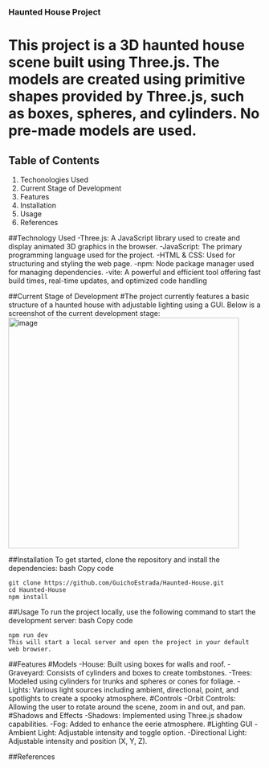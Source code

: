 ### Haunted House Project

# This project is a 3D haunted house scene built using Three.js. The models are created using primitive shapes provided by Three.js, such as boxes, spheres, and cylinders. No pre-made models are used.

## Table of Contents
1. Techonologies Used
2. Current Stage of Development
3. Features
4. Installation
5. Usage
6. References

##Technology Used
-Three.js: A JavaScript library used to create and display animated 3D graphics in the browser.
-JavaScript: The primary programming language used for the project.
-HTML & CSS: Used for structuring and styling the web page.
-npm: Node package manager used for managing dependencies.
-vite: A powerful and efficient tool offering fast build times, real-time updates, and optimized code handling

##Current Stage of Development
#The project currently features a basic structure of a haunted house with adjustable lighting using a GUI. Below is a screenshot of the current development stage:
<img width="459" alt="image" src="https://github.com/GuichoEstrada/Haunted-House/assets/44462824/abf4c5d3-b781-43b1-bf9d-e1b77e20ae79">

##Installation
To get started, clone the repository and install the dependencies:
bash
Copy code
```
git clone https://github.com/GuichoEstrada/Haunted-House.git
cd Haunted-House
npm install
```

##Usage
To run the project locally, use the following command to start the development server:
bash
Copy code
```
npm run dev
This will start a local server and open the project in your default web browser.
```

##Features
#Models
-House: Built using boxes for walls and roof.
-Graveyard: Consists of cylinders and boxes to create tombstones.
-Trees: Modeled using cylinders for trunks and spheres or cones for foliage.
-Lights: Various light sources including ambient, directional, point, and spotlights to create a spooky atmosphere.
#Controls
-Orbit Controls: Allowing the user to rotate around the scene, zoom in and out, and pan.
#Shadows and Effects
-Shadows: Implemented using Three.js shadow capabilities.
-Fog: Added to enhance the eerie atmosphere.
#Lighting GUI
-Ambient Light: Adjustable intensity and toggle option.
-Directional Light: Adjustable intensity and position (X, Y, Z).

##References

